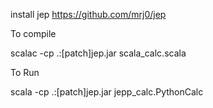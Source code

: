 install jep
https://github.com/mrj0/jep

To compile

scalac -cp .:[patch]jep.jar scala_calc.scala 

To Run

scala -cp .:[patch]jep.jar jepp_calc.PythonCalc

